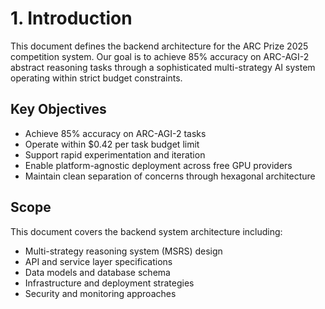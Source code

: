 # 1. Introduction

This document defines the backend architecture for the ARC Prize 2025 competition system. Our goal is to achieve 85% accuracy on ARC-AGI-2 abstract reasoning tasks through a sophisticated multi-strategy AI system operating within strict budget constraints.

## Key Objectives
- Achieve 85% accuracy on ARC-AGI-2 tasks
- Operate within $0.42 per task budget limit  
- Support rapid experimentation and iteration
- Enable platform-agnostic deployment across free GPU providers
- Maintain clean separation of concerns through hexagonal architecture

## Scope
This document covers the backend system architecture including:
- Multi-strategy reasoning system (MSRS) design
- API and service layer specifications
- Data models and database schema
- Infrastructure and deployment strategies
- Security and monitoring approaches
